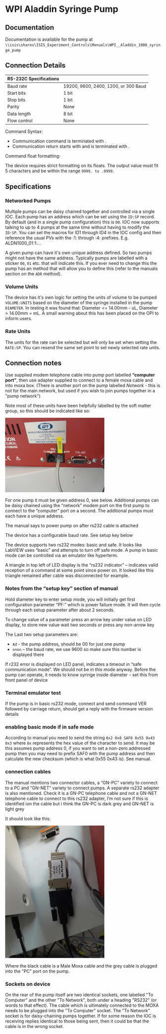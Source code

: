 # WPI Aladdin Syringe Pump

## Documentation

Documentation is available for the pump at `\\isis\shares\ISIS_Experiment_Controls\Manuals\WPI__Aladdin_1000_syringe_pump`

## Connection Details
  
|      RS-232C Specifications  |   |
|---------------|------------------|
|     Baud rate | 19200, 9600, 2400, 1200, or 300 Baud       |
|     Start bits| 1 bit            |
|     Stop bits | 1 bit            |
|        Parity | None             |
|   Data length | 8 bit            |
|  Flow control | None             |

Command Syntax:
 - Communication command is terminated with <CR>.
 - Communication return starts with <STX> and is terminated with <ETX>. 

Command float formatting:

The device requires strict formatting on its floats. The output value must fit 5 characters and be within the range `9999. to .9999`.

## Specifications

### Networked Pumps

Multiple pumps can be daisy chained together and controlled via a single IOC. Each pump has an address which can be set using the `ID:SP` record. By default (and in a single pump configuration) this is `00`. IOC now supports talking to up to 4 pumps at the same time without having to modify the `ID:SP`. You can set the macros for ID1 through ID4 in the IOC config and then reference the usual PVs with the :1: through :4: prefixes. E.g. ALDN1000_01:1:...

A given pump can have it's own unique address defined. So two pumps might not have the same address. Typically pumps are labelled with a sticker `00`, `01` etc. that will indicate this. If you ever need to change this the pump has an  method that will allow you to define this (refer to the manuals section on the `ADR` method).

### Volume Units

The device has it's own logic for setting the units of volume to be pumped `VOLUME:UNITS` based on the diameter of the syringe installed in the pump `DIAMETER`. In testing it was found that: Diameter <= 14.00mm - uL, Diameter > 14.00mm = mL. A small warning about this has been placed on the OPI to inform users.

### Rate Units

The units for the rate can be selected but will only be set when setting the `RATE:SP`. You can resend the same set point to set newly selected rate units.

## Connection notes

Use supplied modem telephone cable into pump port labelled **“computer port”**, then use adapter supplied to connect to a female moxa cable and into moxa box. (There is another port on the pump labelled _Network_ - this is not for the main network, but used if you wish to join pumps together in a "pump network")

Note most of these units have been helpfully labelled by the soft matter group, so this should be indicated like so:

<img src="WPI_aladdin_1.png" width=320>


For one pump it must be given address 0, see below. Additional pumps can be daisy chained using the “network” modem port on the first pump to connect to the “computer” port on a second. The additional pumps must each have a unique address.

The manual says to power pump on after rs232 cable is attached

The device has a configurable baud rate. See setup key below

The device supports two rs232 modes: basic and safe. It looks like LabVIEW uses “basic” and attempts to turn off safe mode. A pump in basic mode can be controlled via an emulator like hyperterm.
 
A triangle in top left of LED display is the “rs232 indicator” – indicates valid reception of a command at some point since power on. It looked like this triangle remained after cable was disconnected for example. 
 
### Notes from the “setup key” section of manual
Hold diameter key to enter setup mode, you will initially get first configuration parameter “PF:” which is power failure mode. It will then cycle through each setup parameter after about 2 seconds.

To change value of a parameter press an arrow key under value on LED display, to store new value wait two seconds or press any non-arrow key

The Last two setup parameters are:
* `Ad`  - the pump address, should be 00 for just one pump
* `nnnn` – the baud rate, we use 9600 so make sure this number is displayed there

If r232 error is displayed on LED panel, indicates a timeout in “safe communication mode”. We should not be in this mode anyway.
Before the pump can operate, it needs to know syringe inside diameter – set this from front panel of device

### Terminal emulator test 
If the pump is in basic rs232 mode, connect and send command 
VER 
followed by carriage return, should get a reply with the firmware version details

### enabling basic mode if in safe mode

According to manual you need to send the string `0x2 0x8 SAF0 0x55 0x43 0x3` where `0x` represents the hex value of the character to send. It may be this assumes pump address 0, if you want to set a non-zero addressed pump then you may need to prefix SAF0 with the pump address and then calculate the new checksum (which is what 0x55 0x43 is). See manual.

### connection cables

The manual mentions two connector cables, a “GN-PC” variety to connect to a PC and “GN-NET” variety to connect pumps. A separate rs232 adapter is also mentioned. Check it is a GN-PC telephone cable and not a GN-NET telephone cable to connect to this rs232 adapter, I’m not sure if this is identified ion the cable but i think the GN-PC is dark grey and GN-NET is light grey

It should look like this: 

<img src="WPI_aladdin_2.png" width=320>

Where the black cable is a Male Moxa cable and the grey cable is plugged into the "PC" port on the pump. 

### Sockets on device

On the rear of the pump itself are two identical sockets, one labelled "To Computer" and the other "To Network", both under a heading "RS232" (or words to that effect).  The cable which is ultimately connected to the MOXA needs to be plugged into the "To Computer" socket.  The "To Network" socket is for daisy-chaining pumps together.  If for some reason the IOC is receiving replies identical to those being sent, then it could be that the cable is in the wrong socket.
